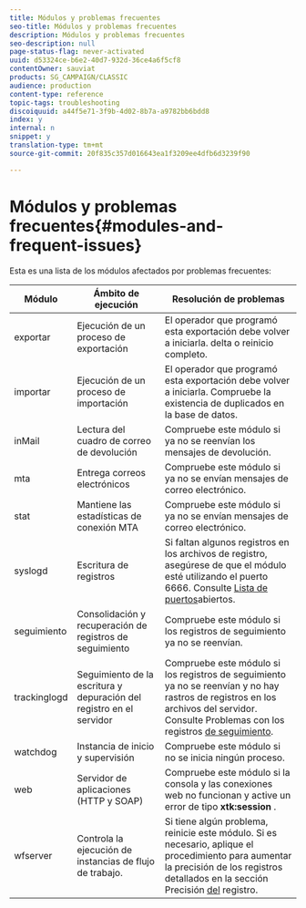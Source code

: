 ```yaml
---
title: Módulos y problemas frecuentes
seo-title: Módulos y problemas frecuentes
description: Módulos y problemas frecuentes
seo-description: null
page-status-flag: never-activated
uuid: d53324ce-b6e2-40d7-932d-36ce4a6f5cf8
contentOwner: sauviat
products: SG_CAMPAIGN/CLASSIC
audience: production
content-type: reference
topic-tags: troubleshooting
discoiquuid: a44f5e71-3f9b-4d02-8b7a-a9782bb6bdd8
index: y
internal: n
snippet: y
translation-type: tm+mt
source-git-commit: 20f835c357d016643ea1f3209ee4dfb6d3239f90

---
```



# Módulos y problemas frecuentes{#modules-and-frequent-issues}

Esta es una lista de los módulos afectados por problemas frecuentes:

<table> 
 <thead> 
  <tr> 
   <th> Módulo </th> 
   <th> Ámbito de ejecución </th> 
   <th> Resolución de problemas </th> 
  </tr> 
 </thead> 
 <tbody> 
  <tr> 
   <td> exportar </td> 
   <td> Ejecución de un proceso de exportación<br /> </td> 
   <td> El operador que programó esta exportación debe volver a iniciarla. delta o reinicio completo.<br /> </td> 
  </tr> 
  <tr> 
   <td> importar </td> 
   <td> Ejecución de un proceso de importación<br /> </td> 
   <td> El operador que programó esta exportación debe volver a iniciarla. Compruebe la existencia de duplicados en la base de datos.<br /> </td> 
  </tr> 
  <tr> 
   <td> inMail </td> 
   <td> Lectura del cuadro de correo de devolución<br /> </td> 
   <td> Compruebe este módulo si ya no se reenvían los mensajes de devolución.<br /> </td> 
  </tr> 
  <tr> 
   <td> mta </td> 
   <td> Entrega correos electrónicos<br /> </td> 
   <td> Compruebe este módulo si ya no se envían mensajes de correo electrónico.<br /> </td> 
  </tr> 
  <tr> 
   <td> stat </td> 
   <td> Mantiene las estadísticas de conexión MTA<br /> </td> 
   <td> Compruebe este módulo si ya no se envían mensajes de correo electrónico.<br /> </td> 
  </tr> 
  <tr> 
   <td> syslogd </td> 
   <td> Escritura de registros<br /> </td> 
   <td> Si faltan algunos registros en los archivos de registro, asegúrese de que el módulo esté utilizando el puerto 6666. Consulte <a href="../../production/using/general-architecture.md#list-of-open-ports" target="_blank">Lista de puertos</a>abiertos.<br /> </td> 
  </tr> 
  <tr> 
   <td> seguimiento </td> 
   <td> Consolidación y recuperación de registros de seguimiento<br /> </td> 
   <td> Compruebe este módulo si los registros de seguimiento ya no se reenvían.<br /> </td> 
  </tr> 
  <tr> 
   <td> trackinglogd </td> 
   <td> Seguimiento de la escritura y depuración del registro en el servidor<br /> </td> 
   <td> Compruebe este módulo si los registros de seguimiento ya no se reenvían y no hay rastros de registros en los archivos del servidor. Consulte Problemas con los registros <a href="../../production/using/tracking-logs-issues.md" target="_blank">de seguimiento</a>.<br /> </td> 
  </tr> 
  <tr> 
   <td> watchdog </td> 
   <td> Instancia de inicio y supervisión<br /> </td> 
   <td> Compruebe este módulo si no se inicia ningún proceso.<br /> </td> 
  </tr> 
  <tr> 
   <td> web </td> 
   <td> Servidor de aplicaciones (HTTP y SOAP)<br /> </td> 
   <td> Compruebe este módulo si la consola y las conexiones web no funcionan y active un error de tipo <strong>xtk:session</strong> .<br /> </td> 
  </tr> 
  <tr> 
   <td> wfserver </td> 
   <td> Controla la ejecución de instancias de flujo de trabajo.<br /> </td> 
   <td> Si tiene algún problema, reinicie este módulo. Si es necesario, aplique el procedimiento para aumentar la precisión de los registros detallados en la sección Precisión <a href="../../production/using/log-precision.md" target="_blank">del</a> registro.<br /> </td> 
  </tr> 
 </tbody> 
</table>

